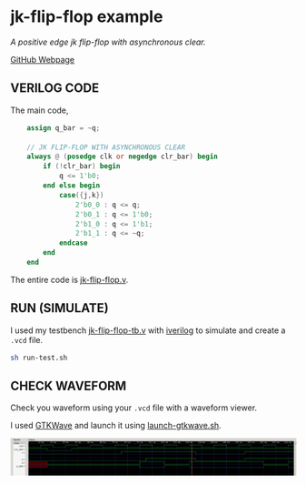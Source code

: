 # jk-flip-flop example

_A positive edge jk flip-flop with asynchronous clear._

[GitHub Webpage](https://jeffdecola.github.io/my-systemverilog-examples/)

## VERILOG CODE

The main code,

```verilog
    assign q_bar = ~q;

    // JK FLIP-FLOP WITH ASYNCHRONOUS CLEAR
    always @ (posedge clk or negedge clr_bar) begin
        if (!clr_bar) begin
            q <= 1'b0;
        end else begin
            case({j,k})
                2'b0_0 : q <= q;
                2'b0_1 : q <= 1'b0;
                2'b1_0 : q <= 1'b1;
                2'b1_1 : q <= ~q;
            endcase
        end
    end
```

The entire code is
[jk-flip-flop.v](jk-flip-flop.v).

## RUN (SIMULATE)

I used my testbench
[jk-flip-flop-tb.v](jk-flip-flop-tb.v) with
[iverilog](https://github.com/JeffDeCola/my-cheat-sheets/tree/master/hardware/tools/simulation/iverilog-cheat-sheet)
to simulate and create a `.vcd` file.

```bash
sh run-test.sh
```

## CHECK WAVEFORM

Check you waveform using your `.vcd` file with a waveform viewer.

I used [GTKWave](https://github.com/JeffDeCola/my-cheat-sheets/tree/master/hardware/tools/simulation/gtkwave-cheat-sheet)
and launch it using
[launch-gtkwave.sh](launch-gtkwave.sh).

![jk-flip-flop-waveform.jpg](../../../docs/pics/jk-flip-flop-waveform.jpg)
